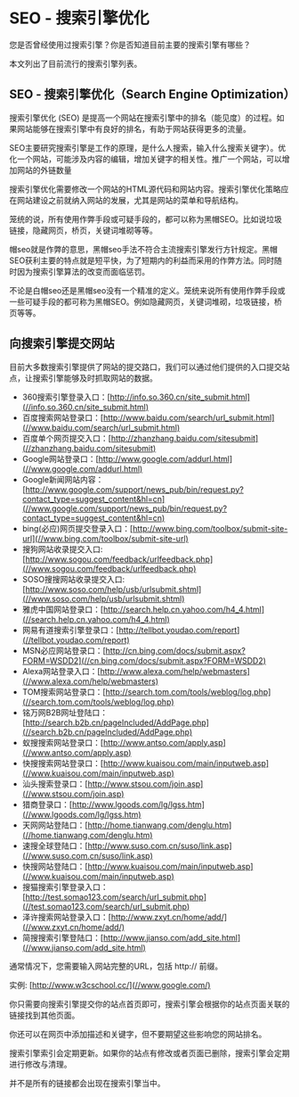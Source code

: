 # SEO - 搜索引擎优化

您是否曾经使用过搜索引擎？你是否知道目前主要的搜索引擎有哪些？

本文列出了目前流行的搜索引擎列表。

## SEO - 搜索引擎优化（Search Engine Optimization）

搜索引擎优化 (SEO) 是提高一个网站在搜索引擎中的排名（能见度）的过程。如果网站能够在搜索引擎中有良好的排名，有助于网站获得更多的流量。

SEO主要研究搜索引擎是工作的原理，是什么人搜索，输入什么搜索关键字）。优化一个网站，可能涉及内容的编辑，增加关键字的相关性。推广一个网站，可以增加网站的外链数量

搜索引擎优化需要修改一个网站的HTML源代码和网站内容。搜索引擎优化策略应在网站建设之前就纳入网站的发展，尤其是网站的菜单和导航结构。

笼统的说，所有使用作弊手段或可疑手段的，都可以称为黑帽SEO。比如说垃圾链接，隐藏网页，桥页，关键词堆砌等等。

帽seo就是作弊的意思，黑帽seo手法不符合主流搜索引擎发行方针规定。黑帽SEO获利主要的特点就是短平快，为了短期内的利益而采用的作弊方法。同时随时因为搜索引擎算法的改变而面临惩罚。

不论是白帽seo还是黑帽seo没有一个精准的定义。笼统来说所有使用作弊手段或一些可疑手段的都可称为黑帽SEO。例如隐藏网页，关键词堆砌，垃圾链接，桥页等等。

## 向搜索引擎提交网站

目前大多数搜索引擎提供了网站的提交路口，我们可以通过他们提供的入口提交站点，让搜索引擎能够及时抓取网站的数据。

*   360搜索引擎登录入口：[http://info.so.360.cn/site_submit.html](//info.so.360.cn/site_submit.html)
*   百度搜索网站登录口：[http://www.baidu.com/search/url_submit.html](//www.baidu.com/search/url_submit.html)
*   百度单个网页提交入口：[http://zhanzhang.baidu.com/sitesubmit](//zhanzhang.baidu.com/sitesubmit)
*   Google网站登录口：[http://www.google.com/addurl.html](//www.google.com/addurl.html)
*   Google新闻网站内容：[http://www.google.com/support/news_pub/bin/request.py?contact_type=suggest_content&hl=cn](//www.google.com/support/news_pub/bin/request.py?contact_type=suggest_content&hl=cn)
*   bing(必应)网页提交登录入口：[http://www.bing.com/toolbox/submit-site-url](//www.bing.com/toolbox/submit-site-url)
*   搜狗网站收录提交入口:[http://www.sogou.com/feedback/urlfeedback.php](//www.sogou.com/feedback/urlfeedback.php)
*   SOSO搜搜网站收录提交入口:[http://www.soso.com/help/usb/urlsubmit.shtml](//www.soso.com/help/usb/urlsubmit.shtml)
*   雅虎中国网站登录口：[http://search.help.cn.yahoo.com/h4_4.html](//search.help.cn.yahoo.com/h4_4.html)
*   网易有道搜索引擎登录口：[http://tellbot.youdao.com/report](//tellbot.youdao.com/report)
*   MSN必应网站登录口：[http://cn.bing.com/docs/submit.aspx?FORM=WSDD2](//cn.bing.com/docs/submit.aspx?FORM=WSDD2)
*   Alexa网站登录入口：[http://www.alexa.com/help/webmasters](//www.alexa.com/help/webmasters)
*   TOM搜索网站登录口：[http://search.tom.com/tools/weblog/log.php](//search.tom.com/tools/weblog/log.php)
*   铭万网B2B网址登陆口：[http://search.b2b.cn/pageIncluded/AddPage.php](//search.b2b.cn/pageIncluded/AddPage.php)
*   蚁搜搜索网站登录口：[http://www.antso.com/apply.asp](//www.antso.com/apply.asp)
*   快搜搜索网站登录口：[http://www.kuaisou.com/main/inputweb.asp](//www.kuaisou.com/main/inputweb.asp)
*   汕头搜索登录口：[http://www.stsou.com/join.asp](//www.stsou.com/join.asp)
*   猎商登录口：[http://www.lgoods.com/lg/lgss.htm](//www.lgoods.com/lg/lgss.htm)
*   天网网站登陆口：[http://home.tianwang.com/denglu.htm](//home.tianwang.com/denglu.htm)
*   速搜全球登陆口：[http://www.suso.com.cn/suso/link.asp](//www.suso.com.cn/suso/link.asp)
*   快搜网站登陆口：[http://www.kuaisou.com/main/inputweb.asp](//www.kuaisou.com/main/inputweb.asp)
*   搜猫搜索引擎登录入口：[http://test.somao123.com/search/url_submit.php](//test.somao123.com/search/url_submit.php)
*   泽许搜索网站登录入口：[http://www.zxyt.cn/home/add/](//www.zxyt.cn/home/add/)
*   简搜搜索引擎登陆口：[http://www.jianso.com/add_site.html](//www.jianso.com/add_site.html)

通常情况下，您需要输入网站完整的URL，包括 http:// 前缀。

实例: [http://www.w3cschool.cc/](//www.google.com/)

你只需要向搜索引擎提交你的站点首页即可，搜索引擎会根据你的站点页面关联的链接找到其他页面。

你还可以在网页中添加描述和关键字，但不要期望这些影响您的网站排名。

搜索引擎索引会定期更新。如果你的站点有修改或者页面已删除，搜索引擎会定期进行修改与清理。

并不是所有的链接都会出现在搜索引擎当中。

 